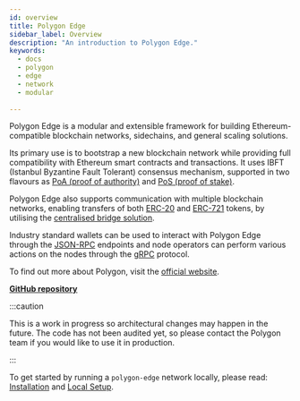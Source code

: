 ```yaml
---
id: overview 
title: Polygon Edge
sidebar_label: Overview
description: "An introduction to Polygon Edge."
keywords:
  - docs
  - polygon
  - edge
  - network
  - modular
  
---
```


Polygon Edge is a modular and extensible framework for building Ethereum-compatible blockchain networks, sidechains, and general scaling solutions.

Its primary use is to bootstrap a new blockchain network while providing full compatibility with Ethereum smart contracts and transactions. It uses IBFT (Istanbul Byzantine Fault Tolerant) consensus mechanism, supported in two flavours as [PoA (proof of authority)](/docs/edge/consensus/poa) and [PoS (proof of stake)](/docs/edge/consensus/pos-stake-unstake).

Polygon Edge also supports communication with multiple blockchain networks, enabling transfers of both [ERC-20](https://ethereum.org/en/developers/docs/standards/tokens/erc-20) and [ERC-721](https://ethereum.org/en/developers/docs/standards/tokens/erc-721) tokens, by utilising the [centralised bridge solution](/docs/edge/additional-features/chainbridge/overview).

Industry standard wallets can be used to interact with Polygon Edge through the [JSON-RPC](/docs/edge/working-with-node/query-json-rpc) endpoints and node operators can perform various actions on the nodes through the [gRPC](/docs/edge/working-with-node/query-operator-info) protocol.

To find out more about Polygon, visit the [official website](https://polygon.technology).

**[GitHub repository](https://github.com/0xPolygon/polygon-edge)**

:::caution

This is a work in progress so architectural changes may happen in the future. The code has not been audited
yet, so please contact the Polygon team if you would like to use it in production.

:::



To get started by running a `polygon-edge` network locally, please read: [Installation](/docs/edge/get-started/installation) and [Local Setup](/docs/edge/get-started/set-up-ibft-locally).
